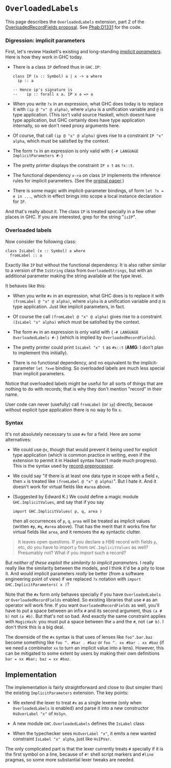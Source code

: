 


# `OverloadedLabels`



This page describes the `OverloadedLabels` extension, part 2 of the [OverloadedRecordFields proposal](records/overloaded-record-fields). See [
Phab:D1331](https://phabricator.haskell.org/D1331) for the code.


### Digression: implicit parameters



First, let's review Haskell's existing and long-standing *[
implicit parameters](https://downloads.haskell.org/~ghc/latest/docs/html/users_guide/other-type-extensions.html#implicit-parameters)*.
Here is how they work in GHC today.


- There is a class `IP` defined thus in `GHC.IP`:

  ```wiki
  class IP (x :: Symbol) a | x -> a where
    ip :: a

  -- Hence ip's signature is
  --    ip :: forall x a. IP x a => a
  ```
- When you write `?x` in an expression, what GHC does today is to replace it with `(ip @ "x" @ alpha)`, where `alpha` is a unification variable and `@` is type application.  (This isn't valid source Haskell, which doesnt have type application, but GHC certainly does have type application internally, so we don't need proxy arguments here.

- Of course, that call `(ip @ "x" @ alpha)` gives rise to a constraint `IP "x" alpha`, which must be satisfied by the context.

- The form `?x` in an expression is only valid with `{-# LANGUAGE ImplicitParameters #-}`

- The pretty printer displays the constraint `IP x t` as `?x::t`.

- The functional dependency `x->a` on class `IP` implements the inference rules for implicit parameters. (See the [
  orginal paper](http://galois.com/wp-content/uploads/2014/08/pub_JL_ImplicitParameters.pdf).)

- There is some magic with implicit-parameter bindings, of form `let ?x = e in ...`, which in effect brings into scope a local instance declaration for `IP`.


And that's really about it.  The class `IP` is treated specially in a few other places in GHC.  If you are interested, grep for the string "`isIP`".


### Overloaded labels



Now consider the following class:


```wiki
class IsLabel (x :: Symbol) a where
  fromLabel :: a
```


Exactly like `IP` but without the functional dependency. It is also rather similar to a version of the `IsString` class from `OverloadedStrings`, but with an additional parameter making the string available at the type level.



It behaves like this:


- When you write `#x` in an expression, what GHC does is to replace it with `(fromLabel @ "x" @ alpha)`, where `alpha` is a unification variable and `@` is type application.   Just like implicit parameters, in fact.

- Of course the call `(fromLabel @ "x" @ alpha)` gives rise to a constraint `(IsLabel "x" alpha)` which must be satisfied by the context.

- The form `#x` in an expression is only valid with `{-# LANGUAGE OverloadedLabels #-}` (which is implied by `OverloadedRecordFields`).

- The pretty printer could print `IsLabel "x" t` as `#x::t` (**AMG**: I don't plan to implement this initially).

- There is no functional dependency, and no equivalent to the implicit-parameter `let ?x=e` binding.  So overloaded labels are much less special than implicit parameters.


Notice that overloaded labels might be useful for all sorts of things that are nothing to do with records; that is why they don't mention "record" in their name.



User code can never (usefully) call `fromLabel` (or `ip`) directly, because without explicit type application there is no way to fix `x`.


### Syntax



It's not absolutely necessary to use `#x` for a field.  Here are some alternatives:


- We could use `@x`, though that would prevent it being used for explicit type application (which is common practice in writing, even if the extension to permit it in Haskell syntax hasn't made much progress). This is the syntax used by [
  record-preprocessor](http://hackage.haskell.org/package/record-preprocessor).

- We could say "if there is at least one data type in scope with a field `x`, then `x` is treated like `(fromLabel @ "x" @ alpha)`".  But I hate it.  And it doesn't work for virtual fields like `#area` above.

- (Suggested by Edward K.)  We could define a magic module `GHC.ImplicitValues`, and say that if you say

  ```wiki
  import GHC.ImplicitValues( p, q, area )
  ```

  then all occurrences of `p`, `q`, `area` will be treated as implicit values (written `#p`, `#q`, `#area` above).  That has the merit that it works fine for virtual fields like `area`, and it removes the `#p` syntactic clutter.

>
>
> It leaves open questions.  If you declare a H98 record with fields `p`, etc, do you have to import `p` from `GHC.ImplicitValues` as well?  Presumably not?  What if you *import* such a record?
>
>


But *neither of these exploit the similarity to implicit parameters*.
I really really like the similarity between the models, and I think it'd be a pity to lose it.
And would implicit parameters *really* be better (from a software engineering point of view) if we replaced `?x` notation with `import GHC.ImplicitParameters( x )`?



Note that the `#x` form only behaves specially if you have `OverloadedLabels` or `OverloadedRecordFields` enabled. So existing libraries that use `#` as an operator will work fine.  If you want `OverloadedRecordFields` as well, you'll have to put a space between an infix `#` and its second argument, thus `(a # b)` not `(a #b)`.  But that's not so bad. And exactly the same constraint applies with `MagicHash`: you must put a space between the `a` and the `#`, not `(a# b)`.  I don't think this is a big deal.



The downside of the `#x` syntax is that uses of lenses like `foo^.bar.baz` become something like `foo ^. #bar . #baz` or `foo ^. xx #bar . xx #baz` (if we need a combinator `xx` to turn an implicit value into a lens). However, this can be mitigated to some extent by users by making their own definitions `bar = xx #bar; baz = xx #baz`.


## Implementation



The implementation is fairly straightforward and close to (but simpler than) the existing `ImplicitParameters` extension. The key points:


- We extend the lexer to treat `#x` as a single lexeme (only when `OverloadedLabels` is enabled) and parse it into a new constructor `HsOverLabel "x"` of `HsSyn`.

- A new module `GHC.OverloadedLabels` defines the `IsLabel` class

- When the typechecker sees `HsOverLabel "x"`, it emits a new wanted constraint `IsLabel "x" alpha`, just like `HsIPVar`.


The only complicated part is that the lexer currently treats `#` specially if it is the first symbol on a line, because of `#!` shell script markers and `#line` pragmas, so some more substantial lexer tweaks are needed.


